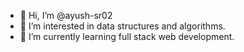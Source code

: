 - 👋 Hi, I’m @ayush-sr02
- 👀 I’m interested in data structures and algorithms.
- 🌱 I’m currently learning full stack web development.

<!---
ayush-sr02/ayush-sr02 is a ✨ special ✨ repository because its `README.md` (this file) appears on your GitHub profile.
You can click the Preview link to take a look at your changes.
--->
